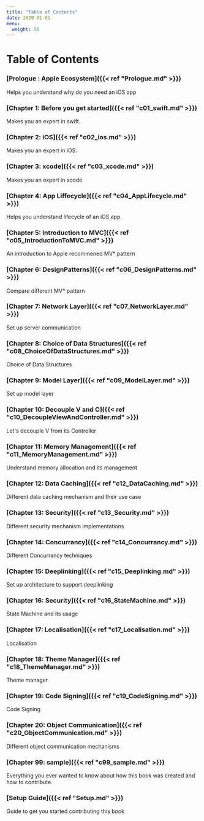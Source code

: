 ```yaml
---
title: "Table of Contents"
date: 2020-01-01
menu:
  weight: 50
---
```


# Table of Contents

### [Prologue : Apple Ecosystem]({{< ref "Prologue.md" >}})
Helps you understand why do you need an iOS app
### [Chapter 1: Before you get started]({{< ref "c01_swift.md" >}})
Makes you an expert in swift.
### [Chapter 2: iOS]({{< ref "c02_ios.md" >}})
Makes you an expert in iOS.
### [Chapter 3: xcode]({{< ref "c03_xcode.md" >}})
Makes you an expert in xcode.
### [Chapter 4: App Liffecycle]({{< ref "c04_AppLifecycle.md" >}})
Helps you understand lifecycle of an iOS app.
### [Chapter 5: Introduction to MVC]({{< ref "c05_IntroductionToMVC.md" >}})
An introduction to Apple recommened MV* pattern
### [Chapter 6: DesignPatterns]({{< ref "c06_DesignPatterns.md" >}})
Compare different MV* pattern
### [Chapter 7: Network Layer]({{< ref "c07_NetworkLayer.md" >}})
Set up server communication
### [Chapter 8: Choice of Data Structures]({{< ref "c08_ChoiceOfDataStructures.md" >}})
Choice of Data Structures
### [Chapter 9: Model Layer]({{< ref "c09_ModelLayer.md" >}})
Set up model layer 
### [Chapter 10: Decouple V and C]({{< ref "c10_DecoupleViewAndController.md" >}})
Let's decouple V from its Controller
### [Chapter 11: Memory Management]({{< ref "c11_MemoryManagement.md" >}})
Understand memory allocation and its management
### [Chapter 12: Data Caching]({{< ref "c12_DataCaching.md" >}})
Different data caching mechanism and their use case
### [Chapter 13: Security]({{< ref "c13_Security.md" >}})
Different security mechanism implementations
### [Chapter 14: Concurrancy]({{< ref "c14_Concurrancy.md" >}})
Different Concurrancy techniques
### [Chapter 15: Deeplinking]({{< ref "c15_Deeplinking.md" >}})
Set up architecture to support deeplinking
### [Chapter 16: Security]({{< ref "c16_StateMachine.md" >}})
State Machine and its usage
### [Chapter 17: Localisation]({{< ref "c17_Localisation.md" >}})
Localisation
### [Chapter 18: Theme Manager]({{< ref "c18_ThemeManager.md" >}})
Theme manager
### [Chapter 19: Code Signing]({{< ref "c19_CodeSigning.md" >}})
Code Signing
### [Chapter 20: Object Communication]({{< ref "c20_ObjectCommunication.md" >}})
Different object communication mechanisms
### [Chapter 99: sample]({{< ref "c99_sample.md" >}})
Everything you ever wanted to know about how this book was created and how to contribute.
### [Setup Guide]({{< ref "Setup.md" >}})
Guide to get you started contributing this book


